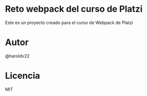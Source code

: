 # Reto webpack del curso de Platzi
Este es un proyecto creado para el curso de Webpack de Platzi

# Autor
@haroldv22

# Licencia
MIT
